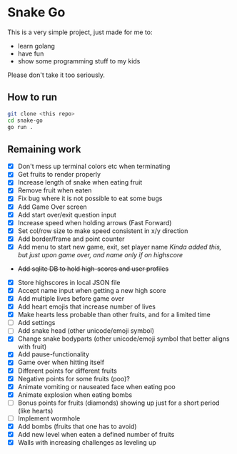 # Snake Go

This is a very simple project, just made for me to:

- learn golang
- have fun
- show some programming stuff to my kids

Please don't take it too seriously.

## How to run

```bash
git clone <this repo>
cd snake-go
go run .
```

## Remaining work

- [x] Don't mess up terminal colors etc when terminating
- [x] Get fruits to render properly
- [x] Increase length of snake when eating fruit
- [x] Remove fruit when eaten
- [x] Fix bug where it is not possible to eat some bugs
- [x] Add Game Over screen
- [x] Add start over/exit question input
- [x] Increase speed when holding arrows (Fast Forward)
- [x] Set col/row size to make speed consistent in x/y direction
- [x] Add border/frame and point counter
- [x] Add menu to start new game, exit, set player name
      _Kinda added this, but just upon game over, and name only if on highscore_
- ~~Add sqlite DB to hold high-scores and user profiles~~
- [x] Store highscores in local JSON file
- [x] Accept name input when getting a new high score
- [x] Add multiple lives before game over
- [x] Add heart emojis that increase number of lives
- [x] Make hearts less probable than other fruits, and for a limited time
- [ ] Add settings
- [ ] Add snake head (other unicode/emoji symbol)
- [x] Change snake bodyparts (other unicode/emoji symbol that better aligns with fruit)
- [x] Add pause-functionality
- [x] Game over when hitting itself
- [x] Different points for different fruits
- [x] Negative points for some fruits (poo)?
- [x] Animate vomiting or nauseated face when eating poo
- [x] Animate explosion when eating bombs
- [ ] Bonus points for fruits (diamonds) showing up just for a short period (like hearts)
- [ ] Implement wormhole
- [x] Add bombs (fruits that one has to avoid)
- [x] Add new level when eaten a defined number of fruits
- [x] Walls with increasing challenges as leveling up
